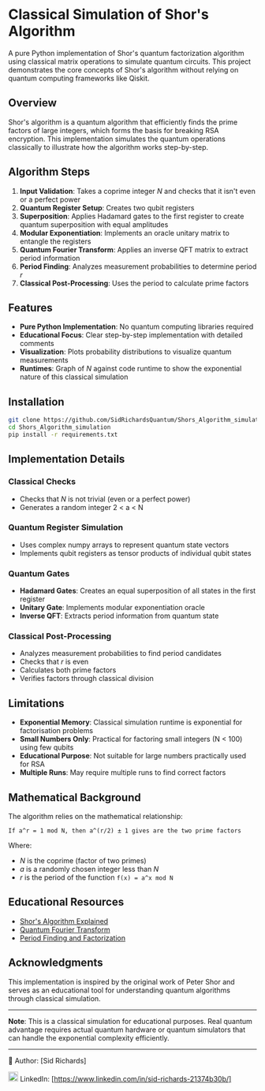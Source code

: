 # Classical Simulation of Shor's Algorithm

A pure Python implementation of Shor's quantum factorization algorithm using classical matrix operations to simulate quantum circuits.
This project demonstrates the core concepts of Shor's algorithm without relying on quantum computing frameworks like Qiskit.

## Overview

Shor's algorithm is a quantum algorithm that efficiently finds the prime factors of large integers, which forms the basis for breaking RSA encryption.
This implementation simulates the quantum operations classically to illustrate how the algorithm works step-by-step.

## Algorithm Steps

1. **Input Validation**: Takes a coprime integer $N$ and checks that it isn't even or a perfect power
2. **Quantum Register Setup**: Creates two qubit registers
3. **Superposition**: Applies Hadamard gates to the first register to create quantum superposition with equal amplitudes
4. **Modular Exponentiation**: Implements an oracle unitary matrix to entangle the registers
5. **Quantum Fourier Transform**: Applies an inverse QFT matrix to extract period information
6. **Period Finding**: Analyzes measurement probabilities to determine period $r$
7. **Classical Post-Processing**: Uses the period to calculate prime factors

## Features

- **Pure Python Implementation**: No quantum computing libraries required
- **Educational Focus**: Clear step-by-step implementation with detailed comments
- **Visualization**: Plots probability distributions to visualize quantum measurements
- **Runtimes**: Graph of $N$ against code runtime to show the exponential nature of this classical simulation

## Installation

```bash
git clone https://github.com/SidRichardsQuantum/Shors_Algorithm_simulation
cd Shors_Algorithm_simulation
pip install -r requirements.txt
```

## Implementation Details

### Classical Checks
- Checks that $N$ is not trivial (even or a perfect power)
- Generates a random integer 2 < a < N

### Quantum Register Simulation
- Uses complex numpy arrays to represent quantum state vectors
- Implements qubit registers as tensor products of individual qubit states

### Quantum Gates
- **Hadamard Gates**: Creates an equal superposition of all states in the first register
- **Unitary Gate**: Implements modular exponentiation oracle
- **Inverse QFT**: Extracts period information from quantum state

### Classical Post-Processing
- Analyzes measurement probabilities to find period candidates
- Checks that $r$ is even
- Calculates both prime factors
- Verifies factors through classical division

## Limitations

- **Exponential Memory**: Classical simulation runtime is exponential for factorisation problems
- **Small Numbers Only**: Practical for factoring small integers (N < 100) using few qubits
- **Educational Purpose**: Not suitable for large numbers practically used for RSA
- **Multiple Runs**: May require multiple runs to find correct factors

## Mathematical Background

The algorithm relies on the mathematical relationship:
```
If a^r = 1 mod N, then a^(r/2) ± 1 gives are the two prime factors
```

Where:
- $N$ is the coprime (factor of two primes)
- $a$ is a randomly chosen integer less than $N$
- $r$ is the period of the function ```f(x) = a^x mod N```

## Educational Resources

- [Shor's Algorithm Explained](https://en.wikipedia.org/wiki/Shor%27s_algorithm)
- [Quantum Fourier Transform](https://qiskit.org/textbook/ch-algorithms/quantum-fourier-transform.html)
- [Period Finding and Factorization](https://docs.microsoft.com/en-us/quantum/concepts/algorithms)

## Acknowledgments

This implementation is inspired by the original work of Peter Shor and serves as an educational tool for understanding quantum algorithms through classical simulation.

---

**Note**: This is a classical simulation for educational purposes.
Real quantum advantage requires actual quantum hardware or quantum simulators that can handle the exponential complexity efficiently.

---

📘 Author: [Sid Richards]

<img src="https://cdn.jsdelivr.net/gh/devicons/devicon/icons/linkedin/linkedin-original.svg" width="20" /> LinkedIn: [https://www.linkedin.com/in/sid-richards-21374b30b/]
